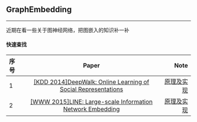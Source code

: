 ## GraphEmbedding

----

近期在看一些关于图神经网络，把图嵌入的知识补一补

#### 快速查找

|序号|Paper|Note|
|:-|:-:|-:|
|1|[[KDD 2014]DeepWalk: Online Learning of Social Representations](http://www.perozzi.net/publications/14_kdd_deepwalk.pdf) | [原理及实现](./model/DeepWalk/DeepWalk.md)|
|2|[[WWW 2015]LINE: Large-scale Information Network Embedding](http://www.perozzi.net/publications/14_kdd_deepwalk.pdf)| [原理及实现](./model/)|

